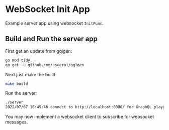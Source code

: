 # WebSocket Init App

Example server app using websocket `InitFunc`.

## Build and Run the server app

First get an update from gqlgen:
```bash
go mod tidy
go get -u github.com/oscerai/gqlgen
```

Next just make the build:
```bash
make build
```

Run the server:
```bash
./server
2022/07/07 16:49:46 connect to http://localhost:8080/ for GraphQL playground
```

You may now implement a websocket client to subscribe for websocket messages.
